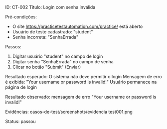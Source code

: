ID: CT-002
Título: Login com senha inválida

Pré-condições:
- O site https://practicetestautomation.com/practice/ está aberto
- Usuário de teste cadastrado: "student"
- Senha incorreta: "SenhaErrada"

Passos:
1. Digitar usuário "student" no campo de login
2. Digitar senha "SenhaErrada" no campo de senha
3. Clicar no botão "Submit" (Enviar)

Resultado esperado:
 O sistema não deve permitir o login
 Mensagem de erro é exibida: "Your username or password is invalid!"
 Usuário permanece na página de login

Resultado observado:
mensagem de erro "Your username or password is invalid!"

Evidências:
casos-de-test/screenshots/evidencia test001.png

Status:
passou
